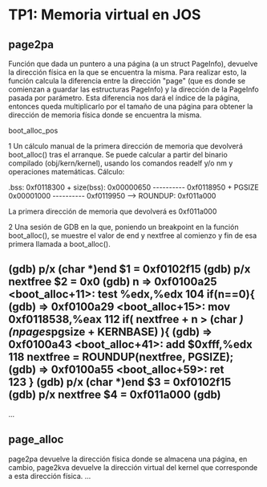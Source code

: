 TP1: Memoria virtual en JOS
===========================

page2pa
-------

Función que dada un puntero a una página (a un struct PageInfo), devuelve la dirección física en la que se encuentra la misma. Para realizar esto, la función calcula la diferencia entre la dirección "page" (que es donde se comienzan a guardar las estructuras PageInfo) y la dirección de la PageInfo pasada por parámetro. Esta diferencia nos dará el índice de la página, entonces queda multiplicarlo por el tamaño de una página para obtener la dirección de memoria física donde se encuentra la misma.



boot_alloc_pos 

1 Un cálculo manual de la primera dirección de memoria que devolverá boot_alloc() tras el arranque. Se puede
 calcular a partir del binario compilado (obj/kern/kernel), usando los comandos readelf y/o nm y operaciones
 matemáticas.
Cálculo:

.bss:		0xf0118300
	       +
size(bss):	0x00000650
		----------
		0xf0118950
		+
PGSIZE		0x00001000
		----------
		0xf0119950 --> ROUNDUP: 0xf011a000

La primera dirección de memoria que devolverá es 0xf011a000


2 Una sesión de GDB en la que, poniendo un breakpoint en la función boot_alloc(), se muestre el valor de end y
 nextfree al comienzo y fin de esa primera llamada a boot_alloc().

(gdb) p/x (char *)end
$1 = 0xf0102f15
(gdb) p/x nextfree
$2 = 0x0
(gdb) n
=> 0xf0100a25 <boot_alloc+11>:	test   %edx,%edx
104		if(n==0){
(gdb) 
=> 0xf0100a29 <boot_alloc+15>:	mov    0xf0118538,%eax
112		if( nextfree + n > (char *)(npages*pgsize + KERNBASE) ){
(gdb) 
=> 0xf0100a43 <boot_alloc+41>:	add    $0xfff,%edx
118		nextfree = ROUNDUP(nextfree, PGSIZE);
(gdb) 
=> 0xf0100a55 <boot_alloc+59>:	ret    
123	}
(gdb) p/x (char *)end
$3 = 0xf0102f15
(gdb) p/x nextfree
$4 = 0xf011a000
(gdb) 
--------------

...


page_alloc
----------
page2pa devuelve la dirección física donde se almacena una página, en cambio, page2kva devuelve la dirección virtual del kernel que corresponde a esta dirección física.
...


